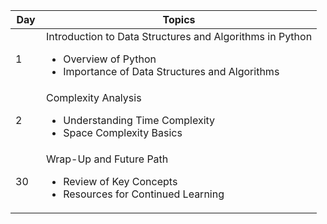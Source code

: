 <div align="center">
    <table style="width: 100%; max-width: 100%; margin: auto;">
        <thead>
            <tr>
                <th style="width: 10%;">Day</th>
                <th style="width: 90%;">Topics</th>
            </tr>
        </thead>
        <tbody>
            <!-- Day 1 -->
            <tr>
                <td>1</td>
                <td>Introduction to Data Structures and Algorithms in Python <ul><li>Overview of Python</li><li>Importance of Data Structures and Algorithms</li></ul></td>
            </tr>
            <!-- Day 2 -->
            <tr>
                <td>2</td>
                <td>Complexity Analysis <ul><li>Understanding Time Complexity</li><li>Space Complexity Basics</li></ul></td>
            </tr>
            <!-- ... continue with other days ... -->
            <!-- Day 30 -->
            <tr>
                <td>30</td>
                <td>Wrap-Up and Future Path <ul><li>Review of Key Concepts</li><li>Resources for Continued Learning</li></ul></td>
            </tr>
        </tbody>
    </table>
</div>
